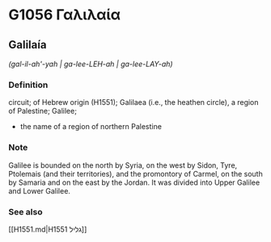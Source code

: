 # G1056 Γαλιλαία

## Galilaía

_(gal-il-ah'-yah | ga-lee-LEH-ah | ga-lee-LAY-ah)_

### Definition

circuit; of Hebrew origin (H1551); Galilaea (i.e., the heathen circle), a region of Palestine; Galilee; 

- the name of a region of northern Palestine

### Note

Galilee is bounded on the north by Syria, on the west by Sidon, Tyre, Ptolemais (and their territories), and the promontory of Carmel, on the south by Samaria and on the east by the Jordan. It was divided into Upper Galilee and Lower Galilee.

### See also

[[H1551.md|H1551 גליל]]
